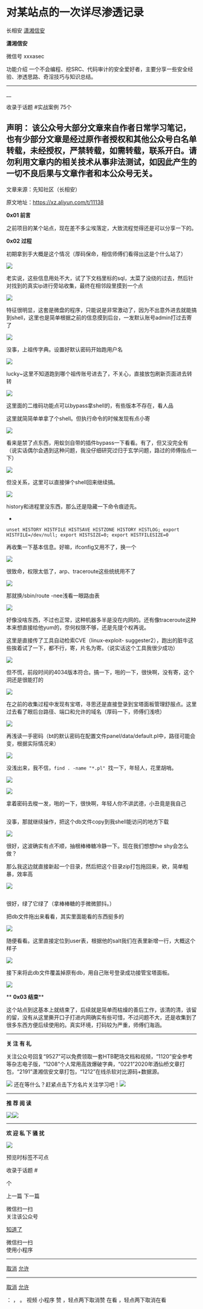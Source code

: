 #  对某站点的一次详尽渗透记录

长相安  [ 潇湘信安 ](javascript:void\(0\);)

**潇湘信安** ![]()

微信号 xxxasec

功能介绍 一个不会编程、挖SRC、代码审计的安全爱好者，主要分享一些安全经验、渗透思路、奇淫技巧与知识总结。

____

__

收录于话题 #实战案例 75个

**声明：**
该公众号大部分文章来自作者日常学习笔记，也有少部分文章是经过原作者授权和其他公众号白名单转载，未经授权，严禁转载，如需转载，联系开白。请勿利用文章内的相关技术从事非法测试，如因此产生的一切不良后果与文章作者和本公众号无关。  
---  
  
  

文章来源：先知社区（长相安）

原文地址：https://xz.aliyun.com/t/11138

  

 **0x01 前言**

之前项目的某个站点，现在差不多尘埃落定，大致流程觉得还是可以分享一下的。  

  

 **0x02 过程**

初期拿到手大概是这个情况（厚码保命，相信师傅们看得出这是个什么站了）  

![](http://hk-proxy.gitwarp.com/https://raw.githubusercontent.com/tuchuang9/tc1/refs/heads/main/public/20220408125654.png)

  

老实说，这些信息用处不大，试了下文档里标的sql，太菜了没绕的过去，然后针对找到的真实ip进行旁站收集，最终在相邻段里摸到一个点

![](http://hk-proxy.gitwarp.com/https://raw.githubusercontent.com/tuchuang9/tc1/refs/heads/main/public/20220408125708.png)

  

特征很明显，这套是微盘的程序，只能说是非常激动了，因为不出意外进去就能搞到shell，这里也是简单根据之前的信息摸到后台，一发默认账号admin打过去寄了

![](http://hk-proxy.gitwarp.com/https://raw.githubusercontent.com/tuchuang9/tc1/refs/heads/main/public/20220408125709.png)

  

没事，上祖传字典。设置好默认密码开始跑用户名

![](http://hk-proxy.gitwarp.com/https://raw.githubusercontent.com/tuchuang9/tc1/refs/heads/main/public/20220408125710.png)

  

lucky~这里不知道跑到哪个祖传账号进去了，不关心，直接放包刷新页面进去转转

![](http://hk-proxy.gitwarp.com/https://raw.githubusercontent.com/tuchuang9/tc1/refs/heads/main/public/20220408125711.png)

  

这里面的二维码功能点可以bypass拿shell的，有些版本不存在，看人品

  
这里就简简单单拿了个shell。但执行命令的时候发现有点小寄

![](http://hk-proxy.gitwarp.com/https://raw.githubusercontent.com/tuchuang9/tc1/refs/heads/main/public/20220408125712.png)

  

看来是禁了点东西，用蚁剑自带的插件bypass一下看看。有了，但又没完全有（说实话偶尔会遇到这种问题，我没仔细研究过归于玄学问题，路过的师傅指点一下）

![](http://hk-proxy.gitwarp.com/https://raw.githubusercontent.com/tuchuang9/tc1/refs/heads/main/public/20220408125713.png)

  

但没关系，这里可以直接弹个shell回来继续搞。

![](http://hk-proxy.gitwarp.com/https://raw.githubusercontent.com/tuchuang9/tc1/refs/heads/main/public/20220408125715.png)

  

history和进程里没东西，那么还是隐藏一下命令痕迹先。

  * 

    
    
    unset HISTORY HISTFILE HISTSAVE HISTZONE HISTORY HISTLOG; export HISTFILE=/dev/null; export HISTSIZE=0; export HISTFILESIZE=0

  

再收集一下基本信息。好嘛，ifconfig又用不了，换一个

![](http://hk-proxy.gitwarp.com/https://raw.githubusercontent.com/tuchuang9/tc1/refs/heads/main/public/20220408125716.png)

  

很致命，权限太低了，arp、traceroute这些统统用不了

![](http://hk-proxy.gitwarp.com/https://raw.githubusercontent.com/tuchuang9/tc1/refs/heads/main/public/20220408125718.png)

  

那就换/sbin/route -nee浅看一眼路由表

![](http://hk-proxy.gitwarp.com/https://raw.githubusercontent.com/tuchuang9/tc1/refs/heads/main/public/20220408125719.png)

  

好像没啥东西，不过也正常，这种机器多半是没在内网的。还有像traceroute这种本来想直接给他yum的，奈何权限不够，还是先提个权再说。

  
这里是直接传了工具自动检索CVE（linux-exploit-
suggester2），跑出的脏牛这些挨着试了一下，都不行，寄，片名为寄。（说实话这个工具我很少成功）

![](http://hk-proxy.gitwarp.com/https://raw.githubusercontent.com/tuchuang9/tc1/refs/heads/main/public/20220408125720.png)

  

但不慌，前段时间的4034版本符合。搞一下，啪的一下，很快啊，没有寄，这个洞还是很能打的

![](http://hk-proxy.gitwarp.com/https://raw.githubusercontent.com/tuchuang9/tc1/refs/heads/main/public/20220408125722.png)

  

在之前的收集过程中发现有宝塔，寻思还是直接登录到宝塔面板管理舒服点。这里过去看了眼后台路径、端口和允许的域名（厚码一下，师傅们浅喷）

![](http://hk-proxy.gitwarp.com/https://raw.githubusercontent.com/tuchuang9/tc1/refs/heads/main/public/20220408125723.png)

  

再浅读一手密码（bt的默认密码在配置文件panel/data/default.pl中，路径可能会变，根据实际情况来）

![](http://hk-proxy.gitwarp.com/https://raw.githubusercontent.com/tuchuang9/tc1/refs/heads/main/public/20220408125724.png)

  

没浅出来，我不信，`find . -name "*.pl" `找一下，年轻人，花里胡哨。

![](http://hk-proxy.gitwarp.com/https://raw.githubusercontent.com/tuchuang9/tc1/refs/heads/main/public/20220408125726.png)

![](http://hk-proxy.gitwarp.com/https://raw.githubusercontent.com/tuchuang9/tc1/refs/heads/main/public/20220408125727.png)

  

拿着密码去梭一发，啪的一下，很快啊，年轻人你不讲武德，小丑竟是我自己

![]()

  

没事，那就继续操作，把这个db文件copy到我shell能访问的地方下载

![](http://hk-proxy.gitwarp.com/https://raw.githubusercontent.com/tuchuang9/tc1/refs/heads/main/public/20220408125728.png)

  

很好，这波确实有点不顺，抽根棒棒糖冷静一下。现在我们想想the shy会怎么做？

那么我这边就直接新起一个目录，然后把这个目录zip打包拖回来，欸，简单粗暴，效率高

![](http://hk-proxy.gitwarp.com/https://raw.githubusercontent.com/tuchuang9/tc1/refs/heads/main/public/20220408125729.png)

![]()

  

很好，绿了它绿了（拿棒棒糖的手微微颤抖。）  

  

把db文件拖出来看看，其实里面能看的东西挺多的

![](http://hk-proxy.gitwarp.com/https://raw.githubusercontent.com/tuchuang9/tc1/refs/heads/main/public/20220408125730.png)

  

随便看看。这里直接定位到user表，根据他的salt我们在表里新增一行，大概这个样子

![](http://hk-proxy.gitwarp.com/https://raw.githubusercontent.com/tuchuang9/tc1/refs/heads/main/public/20220408125731.png)

  

接下来将此db文件覆盖掉原有db，用自己账号登录成功接管宝塔面板。

![](http://hk-proxy.gitwarp.com/https://raw.githubusercontent.com/tuchuang9/tc1/refs/heads/main/public/20220408125732.png)

  

 ** **0x03 结束****

这个站点到这基本上就结束了，后续就是简单而枯燥的善后工作，该清的清，该留的留，没有从这里撕开口子打进内网确实有些可惜，不过问题不大，还是收集到了很多东西方便后续使用的。真实环境，打码较为严重，师傅们海涵。

  

* * *

 **关 注 有 礼**

  
  
关注公众号回复“9527”可以免费领取一套HTB靶场文档和视频，“1120”安全参考等杂志电子版，“1208”个人常用高效爆破字典，“0221”2020年酒仙桥文章打包，“2191”潇湘信安文章打包，“1212”在线杀软对比源码+数据源。

![](http://hk-proxy.gitwarp.com/https://raw.githubusercontent.com/tuchuang9/tc1/refs/heads/main/public/20220408125733.png)
还在等什么？赶紧点击下方名片关注学习吧！![](http://hk-proxy.gitwarp.com/https://raw.githubusercontent.com/tuchuang9/tc1/refs/heads/main/public/20220408125733.png)

* * *

 **推 荐 阅 读**

  
  
  
[![](http://hk-proxy.gitwarp.com/https://raw.githubusercontent.com/tuchuang9/tc1/refs/heads/main/public/20220408125734.png)](http://mp.weixin.qq.com/s?__biz=Mzg4NTUwMzM1Ng==&mid=2247491360&idx=1&sn=e4c3d356b45d7fe821dc2b645f30a595&chksm=cfa6bb33f8d132259884026238db7b79f33da3f3fff2f90a87e4a447118a1be8c4e948031d8f&scene=21#wechat_redirect)[![]()](http://mp.weixin.qq.com/s?__biz=Mzg4NTUwMzM1Ng==&mid=2247486961&idx=1&sn=d02db4cfe2bdf3027415c76d17375f50&chksm=cfa6a9e2f8d120f4c9e4d8f1a7cd50a1121253cb28cc3222595e268bd869effcbb09658221ec&scene=21#wechat_redirect)[![](http://hk-proxy.gitwarp.com/https://raw.githubusercontent.com/tuchuang9/tc1/refs/heads/main/public/20220408125735.png)](http://mp.weixin.qq.com/s?__biz=Mzg4NTUwMzM1Ng==&mid=2247486327&idx=1&sn=71fc57dc96c7e3b1806993ad0a12794a&chksm=cfa6af64f8d1267259efd56edab4ad3cd43331ec53d3e029311bae1da987b2319a3cb9c0970e&scene=21#wechat_redirect)

* * *

 **欢 迎 私 下 骚 扰**

  
  
![](http://hk-proxy.gitwarp.com/https://raw.githubusercontent.com/tuchuang9/tc1/refs/heads/main/public/20220408125736.png)

预览时标签不可点

收录于话题 #

 个

上一篇 下一篇

微信扫一扫  
关注该公众号

[知道了](javascript:;)

微信扫一扫  
使用小程序

****

[取消](javascript:void\(0\);) [允许](javascript:void\(0\);)

****

[取消](javascript:void\(0\);) [允许](javascript:void\(0\);)

： ， 。   视频 小程序 赞 ，轻点两下取消赞 在看 ，轻点两下取消在看


